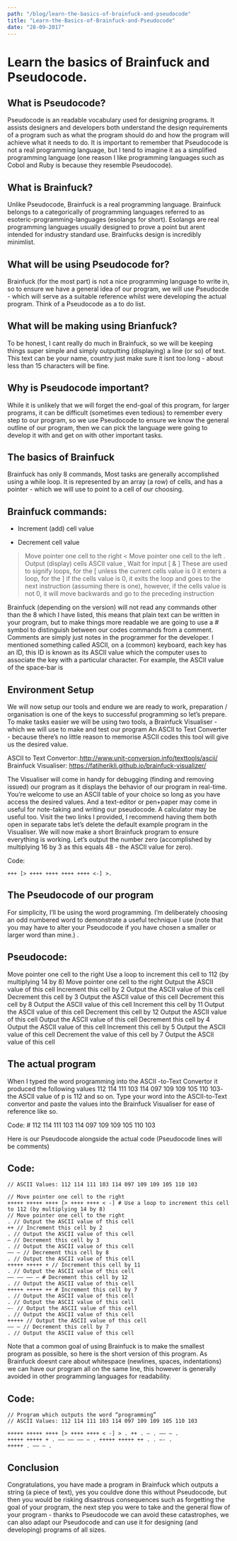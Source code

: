 ```yaml
--- 
path: "/blog/learn-the-basics-of-brainfuck-and-pseudocode"
title: "Learn-the-Basics-of-Brainfuck-and-Pseudocode" 
date: "28-09-2017" 
--- 
```


# Learn the basics of Brainfuck and Pseudocode.

## What is Pseudocode?

Pseudocode is an readable vocabulary used for designing programs. It assists designers and developers both understand the design requirements of a program such as what the program should do and how the program will achieve what it needs to do. It is important to remember that Pseudocode is not a real programming language, but I tend to imagine it as a simplified programming language (one reason I like programming languages such as Cobol and Ruby is because they resemble Pseudocode).

## What is Brainfuck?

Unlike Pseudocode, Brainfuck is a real programming language. Brainfuck belongs to a categorically of programming languages referred to as esoteric-programming-languages (esolangs for short). Esolangs are real programming languages usually designed to prove a point but arent intended for industry standard use. Brainfucks design is incredibly minimlist.
## What will be using Pseudocode for?
Brainfuck (for the most part) is not a nice programming language to write in, so to ensure we have a general idea of our program, we will use Pseudocde - which will serve as a suitable reference whilst were developing the actual program. Think of a Pseudocode as a to do list.

## What will be making using Brianfuck?

To be honest, I cant really do much in Brainfuck, so we will be keeping things super simple and simply outputting (displaying) a line (or so) of text. This text can be your name, country just make sure it isnt too long - about less than 15 characters will be fine.

## Why is Pseudocode important?

While it is unlikely that we will forget the end-goal of this program, for larger programs, it can be difficult (sometimes even tedious) to remember every step to our program, so we use Pseudocode to ensure we know the general outline of our program, then we can pick the language were going to develop it with and get on with other important tasks.

## The basics of Brainfuck

Brainfuck has only 8 commands, Most tasks are generally accomplished using a while loop. It is represented by an array (a row) of cells, and has a pointer - which we will use to point to a cell of our choosing.

## Brainfuck commands:

+ Increment (add) cell value
- Decrement cell value
> Move pointer one cell to the right
< Move pointer one cell to the left
. Output (display) cells ASCII value
, Wait for input
[ & ] These are used to signify loops, for the [ unless the current cells value is 0 it enters a loop, for the ] if the cells value is 0, it exits the loop and goes to the next instruction (assuming there is one), however, if the cells value is not 0, it will move backwards and go to the preceding instruction

Brainfuck (depending on the version) will not read any commands other than the 8 which I have listed, this means that plain text can be written in your program, but to make things more readable we are going to use a # symbol to distinguish between our codes commands from a comment. Comments are simply just notes in the programmer for the developer.
I mentioned something called ASCII, on a (common) keyboard, each key has an ID, this ID is known as its ASCII value which the computer uses to associate the key with a particular character. For example, the ASCII value of the space-bar is
## Environment Setup
We will now setup our tools and endure we are ready to work, preparation / organisation is one of the keys to successful programming so let’s prepare. To make tasks easier we will be using two tools, a Brainfuck Visualiser - which we will use to make and test our program
An ASCII to Text Converter - because there’s no little reason to memorise ASCII codes this tool will give us the desired value.

ASCII to Text Convertor:.http://www.unit-conversion.info/texttools/ascii/
Brainfuck Visualiser: https://fatiherikli.github.io/brainfuck-visualizer/

The Visualiser will come in handy for debugging (finding and removing issued) our program as it displays the behavior of our program in real-time. You’re welcome to use an ASCII table of your choice so long as you have access the desired values. And a text-editor or pen+paper may come in useful for note-taking and writing our pseudocode. A calculator may be useful too. Visit the two links I provided, I recommend having them both open in separate tabs let’s delete the default example program in the Visualiser. We will now make a short Brainfuck program to ensure everything is working. Let’s output the number zero (accomplished by multiplying 16 by 3 as this equals 48 - the ASCII value for zero).

Code: 
```
+++ [> ++++ ++++ ++++ ++++ <-] >.
```

## The Pseudocode of our program
For simplicity, I’ll be using the word programming. I’m deliberately choosing an odd numbered word to demonstrate a useful technique I use (note that you may have to alter your Pseudocode if you have chosen a smaller or larger word than mine.) .
## Pseudocode:
Move pointer one cell to the right
Use a loop to increment this cell to 112 (by multiplying 14 by 8)
Move pointer one cell to the right
Output the ASCII value of this cell
Increment this cell by 2
Output the ASCII value of this cell
Decrement this cell by 3
Output the ASCII value of this cell
Decrement this cell by 8
Output the ASCII value of this cell
Increment this cell by 11
Output the ASCII value of this cell
Decrement this cell by 12
Output the ASCII value of this cell
Output the ASCII value of this cell
Decrement this cell by 4
Output the ASCII value of this cell
Increment this cell by 5
Output the ASCII value of this cell
Decrement the value of this cell by 7
Output the ASCII value of this cell

## The actual program

When I typed the word programming into the ASCII -to-Text Convertor it produced the following values 112 114 111 103 114 097 109 109 105 110 103- the ASCII value of p is 112 and so on. Type your word into the ASCII-to-Text convertor and paste the values into the Brainfuck Visualiser for ease of reference like so.

Code: # 112 114 111 103 114 097 109 109 105 110 103

Here is our Pseudocode alongside the actual code (Pseudocode lines will be comments)
## Code:
```
// ASCII Values: 112 114 111 103 114 097 109 109 105 110 103

// Move pointer one cell to the right
+++++ +++++ ++++ [> ++++ ++++ < -] # Use a loop to increment this cell to 112 (by multiplying 14 by 8)
// Move pointer one cell to the right
. // Output the ASCII value of this cell
++ // Increment this cell by 2
. // Output the ASCII value of this cell
— // Decrement this cell by 3
. // Output the ASCII value of this cell
—– — // Decrement this cell by 8
. // Output the ASCII value of this cell
+++++ +++++ + // Increment this cell by 11
. // Output the ASCII value of this cell
—– —– —– – # Decrement this cell by 12
. // Output the ASCII value of this cell
+++++ +++++ ++ # Increment this cell by 7
. // Output the ASCII value of this cell
. // Output the ASCII value of this cell
—- // Output the ASCII value of this cell
. // Output the ASCII value of this cell
+++++ // Output the ASCII value of this cell
—– – // Decrement this cell by 7
. // Output the ASCII value of this cell
```

Note that a common goal of using Brainfuck is to make the smallest program as possible, so here is the short version of this program. As Brainfuck doesnt care about whitespace (newlines, spaces, indentations) we can have our program all on the same line, this however is generally avoided in other programming languages for readability.

## Code:
```
// Program which outputs the word “programming”
// ASCII Values: 112 114 111 103 114 097 109 109 105 110 103

+++++ +++++ ++++ [> ++++ ++++ < -] > . ++ . — . —– — .
+++++ +++++ + . —– —– —– – . +++++ +++++ ++ . . —- .
+++++ . —– – .
```

## Conclusion
Congratulations, you have made a program in Brainfuck which outputs a string (a piece of text), yes you couldve done this without Pseudocode, but then you would be risking disastrous consequences such as forgetting the goal of your program, the next step you were to take and the general flow of your program - thanks to Pseudocode we can avoid these catastrophes, we can also adapt our Pseudocode and can use it for designing (and developing) programs of all sizes.
